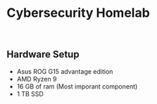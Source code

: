 # Cybersecurity Homelab

<br>

## Hardware Setup
- Asus ROG G15 advantage edition
- AMD Ryzen 9
- 16 GB of ram (Most imporant component)
- 1 TB SSD


